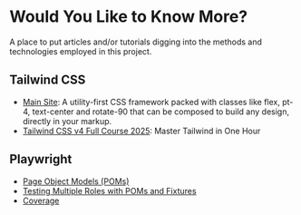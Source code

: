 # Would You Like to Know More?

A place to put articles and/or tutorials digging into the methods and technologies employed in this project.

## Tailwind CSS

- [Main Site](https://tailwindcss.com/): A utility-first CSS framework packed with classes like flex, pt-4, text-center and rotate-90 that can be composed to build any design, directly in your markup.
- [Tailwind CSS v4 Full Course 2025](https://www.youtube.com/watch?v=6biMWgD6_JY): Master Tailwind in One Hour

## Playwright

- [Page Object Models (POMs)](https://playwright.dev/docs/pom)
- [Testing Multiple Roles with POMs and Fixtures](https://playwright.dev/docs/auth#testing-multiple-roles-with-pom-fixtures)
- [Coverage](https://playwright.dev/docs/api/class-coverage)

